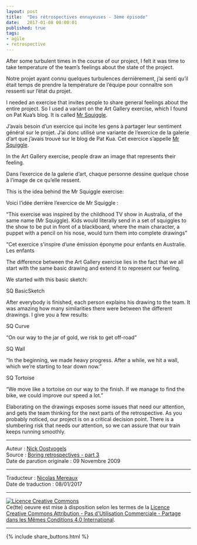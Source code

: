 ```yaml
---
layout: post
title:  "Des rétrospectives ennuyeuses - 3ème épisode"
date:   2017-01-08 00:00:01
published: true
tags: 
- agile
- retrospective
---
```


After some turbulent times in the course of our project, I felt it was time to take temperature of the team’s feelings about the state of the project.

Notre projet ayant connu quelques turbulences dernièrement, j’ai senti qu’il était temps de prendre la température de l’équipe pour connaître son ressenti sur l’état du projet.

I needed an exercise that invites people to share general feelings about the entire project. So I used a variant on the Art Gallery exercise, which I found on Pat Kua’s blog. It is called [Mr Squiggle](http://www.thekua.com/atwork/2008/04/retrospective-exercise-mr-squiggle/).

J’avais besoin d’un exercice qui incite les gens à partager leur sentiment général sur le projet. J’ai donc utilisé une variante de l’exercice de la galerie d’art que j’avais trouvé sur le blog de Pat Kua. Cet exercice s’appelle [Mr Squiggle](http://www.thekua.com/atwork/2008/04/retrospective-exercise-mr-squiggle/).

In the Art Gallery exercise, people draw an image that represents their feeling.

Dans l’exercice de la galerie d’art, chaque personne dessine quelque chose à l’image de ce qu’elle ressent. 

This is the idea behind the Mr Squiggle exercise:

Voici l’idée derrière l’exercice de Mr Squiggle :

“This exercise was inspired by the childhood TV show in Australia, of the same name (Mr Squiggle). Kids would literally send in a set of squiggles to the show to be put in front of a blackboard, where the main character, a puppet with a pencil on his nose, would turn them into complete drawings”

“Cet exercice s’inspire d’une émission éponyme pour enfants en Australie. Les enfants 

The difference between the Art Gallery exercise lies in the fact that we all start with the same basic drawing and extend it to represent our feeling.



We started with this basic sketch:



SQ BasicSketch



After everybody is finished, each person explains his drawing to the team. It was amazing how many similarities there were between the different drawings. I give you a few results:



SQ Curve 



“On our way to the jar of gold, we risk to get off-road”



SQ Wall



“In the beginning, we made heavy progress. After a while, we hit a wall, which we’re starting to tear down now.”



SQ Tortoise



“We move like a tortoise on our way to the finish. If we manage to find the bike, we could improve our speed a lot.”



Elaborating on the drawings exposes some issues that need our attention, and gets the team thinking for the next parts of the retrospective. As you probably noticed, our project is on a critical decision point. There is a slumbering risk that needs our attention, so we can assure that our train keeps running smoothly.



---
Auteur : [Nick Oostvogels](https://skycoach.be/ss/)  
Source : [Boring retrospectives - part 3](https://skycoach.be/2009/11/09/boring-retrospectives-part-3/)  
Date de parution originale : 09 Novembre 2009  

---
Traducteur : [Nicolas Mereaux](http://www.les-traducteurs-agiles.org/traducteurs/)  
Date de traduction : 08/01/2017  

---

<a rel="license" href="http://creativecommons.org/licenses/by-nc-sa/4.0/"><img alt="Licence Creative Commons" style="border-width:0" src="http://i.creativecommons.org/l/by-nc-sa/4.0/88x31.png" /></a><br />Ce(tte) oeuvre est mise à disposition selon les termes de la <a rel="license" href="http://creativecommons.org/licenses/by-nc-sa/4.0/">Licence Creative Commons Attribution - Pas d'Utilisation Commerciale - Partage dans les Mêmes Conditions 4.0 International</a>.

---

{% include share_buttons.html %}


